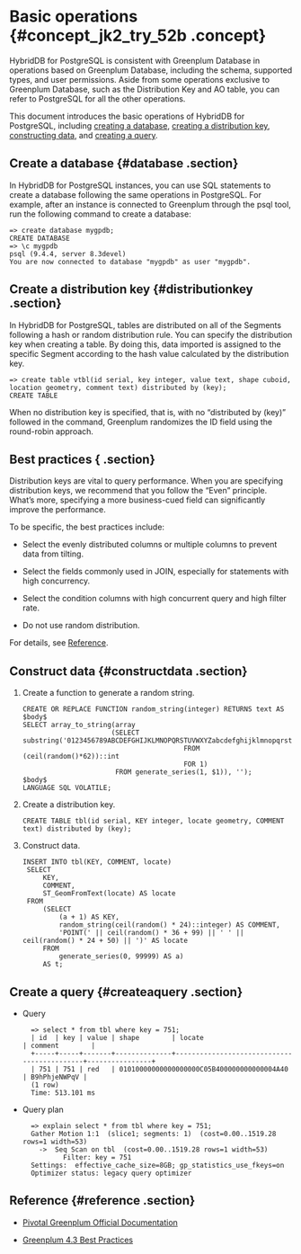 # Basic operations {#concept_jk2_try_52b .concept}

HybridDB for PostgreSQL is consistent with Greenplum Database in operations based on Greenplum Database, including the schema, supported types, and user permissions. Aside from some operations exclusive to Greenplum Database, such as the Distribution Key and AO table, you can refer to PostgreSQL for all the other operations.

This document introduces the basic operations of HybridDB for PostgreSQL, including [creating a database](#), [creating a distribution key](#), [constructing data](#), and [creating a query](#).

## Create a database {#database .section}

In HybridDB for PostgreSQL instances, you can use SQL statements to create a database following the same operations in PostgreSQL. For example, after an instance is connected to Greenplum through the psql tool, run the following command to create a database:

```
=> create database mygpdb;
CREATE DATABASE
=> \c mygpdb
psql (9.4.4, server 8.3devel)
You are now connected to database "mygpdb" as user "mygpdb".
```

## Create a distribution key {#distributionkey .section}

In HybridDB for PostgreSQL, tables are distributed on all of the Segments following a hash or random distribution rule. You can specify the distribution key when creating a table. By doing this, data imported is assigned to the specific Segment according to the hash value calculated by the distribution key.

```
=> create table vtbl(id serial, key integer, value text, shape cuboid, location geometry, comment text) distributed by (key);
CREATE TABLE
```

When no distribution key is specified, that is, with no “distributed by \(key\)” followed in the command, Greenplum randomizes the ID field using the round-robin approach.

## Best practices { .section}

Distribution keys are vital to query performance. When you are specifying distribution keys, we recommend that you follow the “Even” principle. What’s more, specifying a more business-cued field can significantly improve the performance.

To be specific, the best practices include:

-   Select the evenly distributed columns or multiple columns to prevent data from tilting.

-   Select the fields commonly used in JOIN, especially for statements with high concurrency.

-   Select the condition columns with high concurrent query and high filter rate.

-   Do not use random distribution.


For details, see [Reference](#reference).

## Construct data {#constructdata .section}

1.  Create a function to generate a random string.

    ```
    CREATE OR REPLACE FUNCTION random_string(integer) RETURNS text AS $body$
    SELECT array_to_string(array
                          (SELECT substring('0123456789ABCDEFGHIJKLMNOPQRSTUVWXYZabcdefghijklmnopqrstuvwxyz'
                                            FROM (ceil(random()*62))::int
                                            FOR 1)
                           FROM generate_series(1, $1)), ''); 
    $body$ 
    LANGUAGE SQL VOLATILE;
    ```

2.  Create a distribution key.

    ```
    CREATE TABLE tbl(id serial, KEY integer, locate geometry, COMMENT text) distributed by (key);
    ```

3.  Construct data.

    ```
    INSERT INTO tbl(KEY, COMMENT, locate) 
     SELECT 
         KEY, 
         COMMENT, 
         ST_GeomFromText(locate) AS locate 
     FROM
         (SELECT 
             (a + 1) AS KEY, 
             random_string(ceil(random() * 24)::integer) AS COMMENT, 
             'POINT(' || ceil(random() * 36 + 99) || ' ' || ceil(random() * 24 + 50) || ')' AS locate 
         FROM 
             generate_series(0, 99999) AS a) 
         AS t;
    ```


## Create a query {#createaquery .section}

-   Query

    ```
      => select * from tbl where key = 751;
      | id  | key | value | shape        | locate                                     | comment        |
      +-----+-----+-------+--------------+--------------------------------------------+----------------+
      | 751 | 751 | red   | 01010000000000000000C05B400000000000004A40 | B9hPhjeNWPqV |
      (1 row)
      Time: 513.101 ms
    ```

-   Query plan

    ```
      => explain select * from tbl where key = 751;
      Gather Motion 1:1  (slice1; segments: 1)  (cost=0.00..1519.28 rows=1 width=53)
        ->  Seq Scan on tbl  (cost=0.00..1519.28 rows=1 width=53)
              Filter: key = 751
      Settings:  effective_cache_size=8GB; gp_statistics_use_fkeys=on
      Optimizer status: legacy query optimizer
    ```


## Reference {#reference .section}

-   [Pivotal Greenplum Official Documentation](http://gpdb.docs.pivotal.io/4380/common/welcome.html)

-   [Greenplum 4.3 Best Practices](http://gpdb.docs.pivotal.io/4300/pdf/GPDB43BestPractices.pdf)


